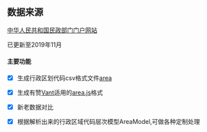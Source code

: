 数据来源
---------


[中华人民共和国民政部门门户网站](http://www.mca.gov.cn/article/sj/xzqh/2019/)

已更新至2019年11月

#### 主要功能

- [x]   生成行政区划代码csv格式文件[area](https://github.com/xiefapan/china.area.code/tree/master/data/csv)
- [x]   生成有赞[Vant](https://github.com/youzan/vant/blob/dev/src/area/demo/area.js)适用的[area.js](https://github.com/xiefapan/china.area.code/tree/master/data/vant)格式
- [x]   新老数据对比
- [x]   根据解析出来的行政区域代码层次模型AreaModel,可做各种定制处理

